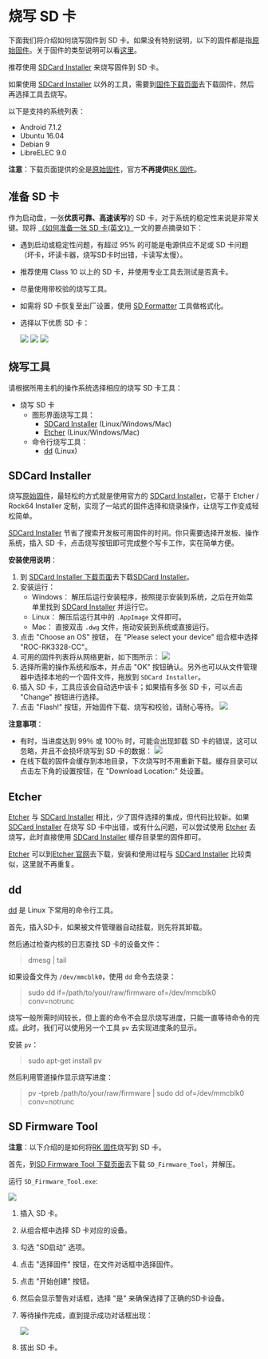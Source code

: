 # 烧写 SD 卡

下面我们将介绍如何烧写固件到 SD 卡。如果没有特别说明，以下的固件都是指[原始固件]。关于固件的类型说明可以看[这里](started.html#firmware_format)。

推荐使用 [SDCard Installer] 来烧写固件到 SD 卡。

如果使用 [SDCard Installer] 以外的工具，需要到[固件下载页面](http://www.t-firefly.com/doc/download/page/id/34.html)去下载固件，然后再选择工具去烧写。

以下是支持的系统列表：

- Android 7.1.2
- Ubuntu 16.04
- Debian 9
- LibreELEC 9.0

**注意**：下载页面提供的全是[原始固件]，官方**不再提供**[RK 固件]。

## 准备 SD 卡

作为启动盘，一张**优质可靠、高速读写**的 SD 卡，对于系统的稳定性来说是非常关键。现将 [《如何准备一张 SD 卡(英文)》](https://docs.armbian.com/User-Guide_Getting-Started/#how-to-prepare-a-sd-card)一文的要点摘录如下：

- 遇到启动或稳定性问题，有超过 95% 的可能是电源供应不足或 SD 卡问题（坏卡，坏读卡器，烧写SD卡时出错，卡读写太慢）。
- 推荐使用 Class 10 以上的 SD 卡，并使用专业工具去测试是否真卡。
- 尽量使用带校验的烧写工具。
- 如需将 SD 卡恢复至出厂设置，使用 [SD Formatter](https://www.sdcard.org/downloads/formatter_4/) 工具做格式化。
- 选择以下优质 SD 卡：

    ![](img/sdcard-samsung-1.png) ![](img/sdcard-sandisk-1.png) ![](img/sdcard-transcend-1.png)

## 烧写工具

请根据所用主机的操作系统选择相应的烧写 SD 卡工具：

- 烧写 SD 卡
    + 图形界面烧写工具：
        * [SDCard Installer] (Linux/Windows/Mac)
        * [Etcher] (Linux/Windows/Mac)
    + 命令行烧写工具：
        * [dd] (Linux)

## SDCard Installer

烧写[原始固件]，最轻松的方式就是使用官方的 [SDCard Installer]，它基于 Etcher / Rock64 Installer 定制，实现了一站式的固件选择和烧录操作，让烧写工作变成轻松简单。

[SDCard Installer] 节省了搜索开发板可用固件的时间。你只需要选择开发板、操作系统，插入 SD 卡，点击烧写按钮即可完成整个写卡工作，实在简单方便。

**安装使用说明**：

1. 到 [SDCard Installer 下载页面](http://www.t-firefly.com/doc/download/page/id/34.html)去下载[SDCard Installer]。
2. 安装运行：
    + Windows： 解压后运行安装程序，按照提示安装到系统，之后在开始菜单里找到 [SDCard Installer] 并运行它。
    + Linux： 解压后运行其中的 `.AppImage` 文件即可。
    + Mac： 直接双击 `.dwg` 文件，拖动安装到系统或直接运行。
3. 点击 "Choose an OS" 按钮， 在 "Please select your device" 组合框中选择 "ROC-RK3328-CC"。
4. 可用的固件列表将从网络更新，如下图所示：
    ![](img/started_sdcard-installer.png)
5. 选择所需的操作系统和版本，并点击 "OK" 按钮确认。另外也可以从文件管理器中选择本地的一个固件文件，拖放到 `SDCard Installer`。
6. 插入 SD 卡，工具应该会自动选中该卡；如果插有多张 SD 卡，可以点击 "Change" 按钮进行选择。
7. 点击 "Flash!" 按钮，开始固件下载、烧写和校验，请耐心等待。
    ![](img/started_sdcard-installer_flashing.png)

**注意事项**：

- 有时，当进度达到 99％ 或 100％ 时，可能会出现卸载 SD 卡的错误，这可以忽略，并且不会损坏烧写到 SD 卡的数据：
    ![](img/started_sdcard-installer_umount_fail.png)
- 在线下载的固件会缓存到本地目录，下次烧写时不用重新下载。缓存目录可以点击左下角的设置按钮，在 "Download Location:" 处设置。

## Etcher

[Etcher] 与 [SDCard Installer] 相比，少了固件选择的集成，但代码比较新。如果 [SDCard Installer] 在烧写 SD 卡中出错，或有什么问题，可以尝试使用 [Etcher] 去烧写，此时直接使用 [SDCard Installer] 缓存目录里的固件即可。

[Etcher] 可以到[Etcher 官网](https://etcher.io)去下载，安装和使用过程与 [SDCard Installer] 比较类似，这里就不再重复。

## dd

[dd] 是 Linux 下常用的命令行工具。

首先，插入SD卡，如果被文件管理器自动挂载，则先将其卸载。

然后通过检查内核的日志查找 SD 卡的设备文件：
> dmesg | tail

如果设备文件为 `/dev/mmcblk0`，使用 `dd` 命令去烧录：
> sudo dd if=/path/to/your/raw/firmware of=/dev/mmcblk0 conv=notrunc

烧写一般所需时间较长，但上面的命令不会显示烧写进度，只能一直等待命令的完成。此时，我们可以使用另一个工具 `pv` 去实现进度条的显示。

安装 `pv`：
> sudo apt-get install pv

然后利用管道操作显示烧写进度：
> pv -tpreb /path/to/your/raw/firmware | sudo dd of=/dev/mmcblk0 conv=notrunc

## SD Firmware Tool

**注意**：以下介绍的是如何将[RK 固件]烧写到 SD 卡。

首先，到[SD Firmware Tool 下载页面](https://pan.baidu.com/s/1migPY1U#list/path=%2FPublic%2FDevBoard%2FROC-RK3328-CC%2FTools%2FSD_Firmware_Tool&parentPath=%2FPublic%2FDevBoard%2FROC-RK3328-CC)去下载 `SD_Firmware_Tool`，并解压。

运行 `SD_Firmware_Tool.exe`:

![](img/sdfirmwaretool.zh_CN.png)

1. 插入 SD 卡。
2. 从组合框中选择 SD 卡对应的设备。
3. 勾选 "SD启动" 选项。
4. 点击 "选择固件" 按钮，在文件对话框中选择固件。
5. 点击 "开始创建" 按钮。
6. 然后会显示警告对话框，选择 "是" 来确保选择了正确的SD卡设备。
7. 等待操作完成，直到提示成功对话框出现：

    ![](img/sdfirmwaretool_done.zh_CN.png)

8. 拔出 SD 卡。

[SDCard Installer]: flash_sd.html#sdcard-installer
[Etcher]: flash_sd.html#etcher
[dd]: flash_sd.html#dd
[SD Firmware Tool]: flash_sd.html#sd-firmware-tool
[原始固件]: started.html#raw_firmware_format
[RK 固件]: started.html#rockchip_firmware_format

